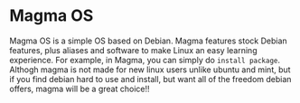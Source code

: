 # Magma OS
Magma OS is a  simple OS based on Debian. Magma features stock Debian features, plus aliases and software to make Linux
an easy learning experience. For example, in Magma, you can simply do `install package`.
Althogh magma is not made for new linux users unlike ubuntu and mint, but if you find debian hard to use and install, but want all of the freedom debian offers, magma will be a great choice!!
